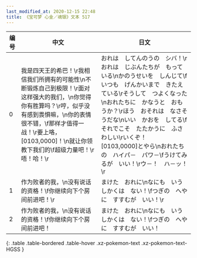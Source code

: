 ```yaml
---
last_modified_at: 2020-12-15 22:48
title: 《宝可梦 心金／魂银》文本 517
---
```

| 编号 | 中文 | 日文 |
| ---- | ---- | ---- |
| 0 | 我是四天王的希巴！\r我相信我们所拥有的可能性\n不断锻炼自己到极限！\r面对这样强大的我们，\n你觉得你有胜算吗？\r哼，似乎没有感到畏惧嘛，\n你的表情很不错，\f那样才值得一战！\r要上咯，[0103,0000]！\n就让你领教下我们的\f超级力量吧！\r唔！哈！\r | おれは　してんのうの　シバ！\rおれは　じぶんたちが　もっている\nかのうせいを　しんじて\fいつも　げんかいまで　きたえている\rそうして　つよくなった\nおれたちに　かなうと　おもうか？\rほう　おそれは　なさそうだな\nいい　かおを　してる\fそれでこそ　たたかうに　ふさわしい\rいくぞ！　[0103,0000]とやら\nおれたちの　ハイパ－　パワ－\fうけてみるが　いい！\rウ－！　ハ－ッ！\r |
| 1 | 作为败者的我，\n没有说话的资格！\f你继续向下个房间前进吧！\r | まけた　おれに\nなにも　いう　しかくは　ない！\fつぎの　へやに　すすむが　いい！\r |
| 2 | 作为败者的我，\n没有说话的资格！\f你继续向下个房间前进吧！ | まけた　おれに\nなにも　いう　しかくは　ない！\fつぎの　へやに　すすむが　いい！ |
{: .table .table-bordered .table-hover .xz-pokemon-text .xz-pokemon-text-HGSS }